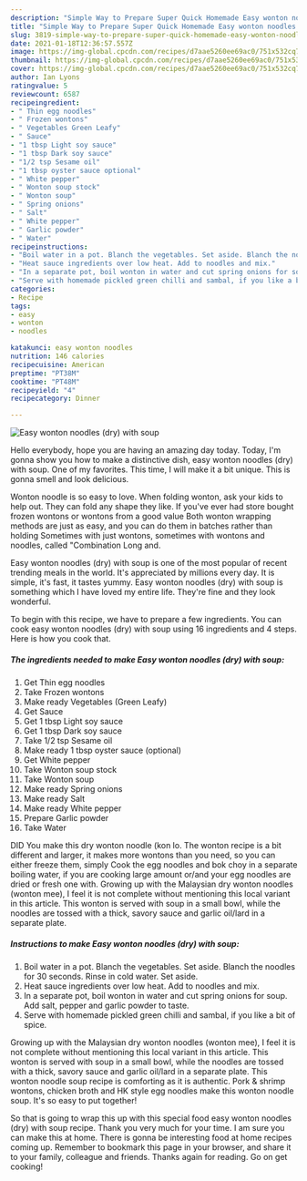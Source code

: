 ```yaml
---
description: "Simple Way to Prepare Super Quick Homemade Easy wonton noodles (dry) with soup"
title: "Simple Way to Prepare Super Quick Homemade Easy wonton noodles (dry) with soup"
slug: 3819-simple-way-to-prepare-super-quick-homemade-easy-wonton-noodles-dry-with-soup
date: 2021-01-18T12:36:57.557Z
image: https://img-global.cpcdn.com/recipes/d7aae5260ee69ac0/751x532cq70/easy-wonton-noodles-dry-with-soup-recipe-main-photo.jpg
thumbnail: https://img-global.cpcdn.com/recipes/d7aae5260ee69ac0/751x532cq70/easy-wonton-noodles-dry-with-soup-recipe-main-photo.jpg
cover: https://img-global.cpcdn.com/recipes/d7aae5260ee69ac0/751x532cq70/easy-wonton-noodles-dry-with-soup-recipe-main-photo.jpg
author: Ian Lyons
ratingvalue: 5
reviewcount: 6587
recipeingredient:
- " Thin egg noodles"
- " Frozen wontons"
- " Vegetables Green Leafy"
- " Sauce"
- "1 tbsp Light soy sauce"
- "1 tbsp Dark soy sauce"
- "1/2 tsp Sesame oil"
- "1 tbsp oyster sauce optional"
- " White pepper"
- " Wonton soup stock"
- " Wonton soup"
- " Spring onions"
- " Salt"
- " White pepper"
- " Garlic powder"
- " Water"
recipeinstructions:
- "Boil water in a pot. Blanch the vegetables. Set aside. Blanch the noodles for 30 seconds. Rinse in cold water. Set aside."
- "Heat sauce ingredients over low heat. Add to noodles and mix."
- "In a separate pot, boil wonton in water and cut spring onions for soup. Add salt, pepper and garlic powder to taste."
- "Serve with homemade pickled green chilli and sambal, if you like a bit of spice."
categories:
- Recipe
tags:
- easy
- wonton
- noodles

katakunci: easy wonton noodles 
nutrition: 146 calories
recipecuisine: American
preptime: "PT38M"
cooktime: "PT48M"
recipeyield: "4"
recipecategory: Dinner

---
```



![Easy wonton noodles (dry) with soup](https://img-global.cpcdn.com/recipes/d7aae5260ee69ac0/751x532cq70/easy-wonton-noodles-dry-with-soup-recipe-main-photo.jpg)

Hello everybody, hope you are having an amazing day today. Today, I'm gonna show you how to make a distinctive dish, easy wonton noodles (dry) with soup. One of my favorites. This time, I will make it a bit unique. This is gonna smell and look delicious.

Wonton noodle is so easy to love. When folding wonton, ask your kids to help out. They can fold any shape they like. If you&#39;ve ever had store bought frozen wontons or wontons from a good value Both wonton wrapping methods are just as easy, and you can do them in batches rather than holding Sometimes with just wontons, sometimes with wontons and noodles, called &#34;Combination Long and.

Easy wonton noodles (dry) with soup is one of the most popular of recent trending meals in the world. It's appreciated by millions every day. It is simple, it's fast, it tastes yummy. Easy wonton noodles (dry) with soup is something which I have loved my entire life. They're fine and they look wonderful.


To begin with this recipe, we have to prepare a few ingredients. You can cook easy wonton noodles (dry) with soup using 16 ingredients and 4 steps. Here is how you cook that.

<!--inarticleads1-->

##### The ingredients needed to make Easy wonton noodles (dry) with soup:

1. Get  Thin egg noodles
1. Take  Frozen wontons
1. Make ready  Vegetables (Green Leafy)
1. Get  Sauce
1. Get 1 tbsp Light soy sauce
1. Get 1 tbsp Dark soy sauce
1. Take 1/2 tsp Sesame oil
1. Make ready 1 tbsp oyster sauce (optional)
1. Get  White pepper
1. Take  Wonton soup stock
1. Take  Wonton soup
1. Make ready  Spring onions
1. Make ready  Salt
1. Make ready  White pepper
1. Prepare  Garlic powder
1. Take  Water


DID You make this dry wonton noodle (kon lo. The wonton recipe is a bit different and larger, it makes more wontons than you need, so you can either freeze them, simply Cook the egg noodles and bok choy in a separate boiling water, if you are cooking large amount or/and your egg noodles are dried or fresh one with. Growing up with the Malaysian dry wonton noodles (wonton mee), I feel it is not complete without mentioning this local variant in this article. This wonton is served with soup in a small bowl, while the noodles are tossed with a thick, savory sauce and garlic oil/lard in a separate plate. 

<!--inarticleads2-->

##### Instructions to make Easy wonton noodles (dry) with soup:

1. Boil water in a pot. Blanch the vegetables. Set aside. Blanch the noodles for 30 seconds. Rinse in cold water. Set aside.
1. Heat sauce ingredients over low heat. Add to noodles and mix.
1. In a separate pot, boil wonton in water and cut spring onions for soup. Add salt, pepper and garlic powder to taste.
1. Serve with homemade pickled green chilli and sambal, if you like a bit of spice.


Growing up with the Malaysian dry wonton noodles (wonton mee), I feel it is not complete without mentioning this local variant in this article. This wonton is served with soup in a small bowl, while the noodles are tossed with a thick, savory sauce and garlic oil/lard in a separate plate. This wonton noodle soup recipe is comforting as it is authentic. Pork &amp; shrimp wontons, chicken broth and HK style egg noodles make this wonton noodle soup. It&#39;s so easy to put together! 

So that is going to wrap this up with this special food easy wonton noodles (dry) with soup recipe. Thank you very much for your time. I am sure you can make this at home. There is gonna be interesting food at home recipes coming up. Remember to bookmark this page in your browser, and share it to your family, colleague and friends. Thanks again for reading. Go on get cooking!
